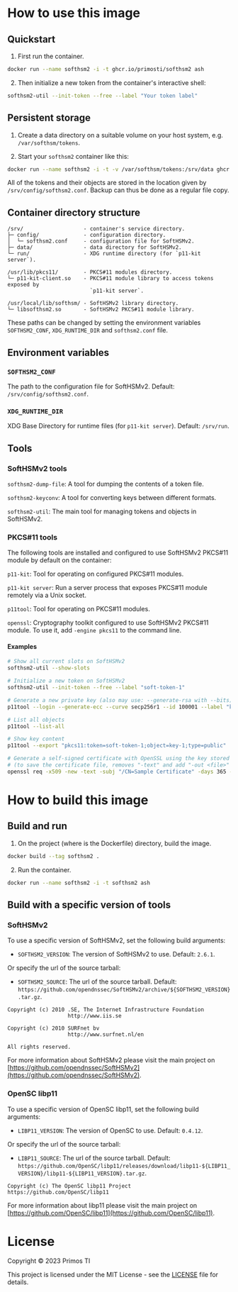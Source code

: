 # How to use this image

## Quickstart

1. First run the container.

```sh
docker run --name softhsm2 -i -t ghcr.io/primosti/softhsm2 ash
```

2. Then initialize a new token from the container's interactive shell:

```sh
softhsm2-util --init-token --free --label "Your token label"
```

## Persistent storage

1. Create a data directory on a suitable volume on your host system, e.g. `/var/softhsm/tokens`.

2. Start your `softhsm2` container like this:

```sh
docker run --name softhsm2 -i -t -v /var/softhsm/tokens:/srv/data ghcr.io/primosti/softhsm2 ash
```

All of the tokens and their objects are stored in the location given by `/srv/config/softhsm2.conf`.
Backup can thus be done as a regular file copy.

## Container directory structure

```text
/srv/                   - container's service directory.
├─ config/              - configuration directory.
│  └─ softhsm2.conf     - configuration file for SoftHSMv2.
├─ data/                - data directory for SoftHSMv2.
└─ run/                 - XDG runtime directory (for `p11-kit server`).

/usr/lib/pkcs11/        - PKCS#11 modules directory.
└─ p11-kit-client.so    - PKCS#11 module library to access tokens exposed by
                          `p11-kit server`.

/usr/local/lib/softhsm/ - SoftHSMv2 library directory.
└─ libsofthsm2.so       - SoftHSMv2 PKCS#11 module library.
```

These paths can be changed by setting the environment variables `SOFTHSM2_CONF`, `XDG_RUNTIME_DIR` and `softhsm2.conf`
file.

## Environment variables

### `SOFTHSM2_CONF`

The path to the configuration file for SoftHSMv2. Default: `/srv/config/softhsm2.conf`.

### `XDG_RUNTIME_DIR`

XDG Base Directory for runtime files (for `p11-kit server`). Default: `/srv/run`.

## Tools

### SoftHSMv2 tools

`softhsm2-dump-file`: A tool for dumping the contents of a token file.

`softhsm2-keyconv`: A tool for converting keys between different formats.

`softhsm2-util`: The main tool for managing tokens and objects in SoftHSMv2.

### PKCS#11 tools

The following tools are installed and configured to use SoftHSMv2 PKCS#11 module by default on the container:

`p11-kit`: Tool for operating on configured PKCS#11 modules.

`p11-kit server`: Run a server process that exposes PKCS#11 module remotely via a Unix socket.

`p11tool`: Tool for operating on PKCS#11 modules.

`openssl`: Cryptography toolkit configured to use SoftHSMv2 PKCS#11 module. To use it, add `-engine pkcs11` to the command line.

#### Examples

```sh
# Show all current slots on SoftHSMv2
softhsm2-util --show-slots

# Initialize a new token on SoftHSMv2
softhsm2-util --init-token --free --label "soft-token-1"

# Generate a new private key (also may use: --generate-rsa with --bits)
p11tool --login --generate-ecc --curve secp256r1 --id 100001 --label "key-1" "pkcs11:token=soft-token-1"

# List all objects
p11tool --list-all

# Show key content
p11tool --export "pkcs11:token=soft-token-1;object=key-1;type=public" | openssl ec -pubin -in /dev/stdin -text

# Generate a self-signed certificate with OpenSSL using the key stored in SoftHSMv2
# (to save the certificate file, removes "-text" and add "-out <file>" angument)
openssl req -x509 -new -text -subj "/CN=Sample Certificate" -days 365 -engine pkcs11 -keyform engine -key 100001
```

# How to build this image

## Build and run

1. On the project (where is the Dockerfile) directory, build the image.

```sh
docker build --tag softhsm2 .
```

2. Run the container.

```sh
docker run --name softhsm2 -i -t softhsm2 ash
```

## Build with a specific version of tools

### SoftHSMv2

To use a specific version of SoftHSMv2, set the following build arguments:

- `SOFTHSM2_VERSION`: The version of SoftHSMv2 to use. Default: `2.6.1`.

Or specify the url of the source tarball:

- `SOFTHSM2_SOURCE`: The url of the source tarball. Default: `https://github.com/opendnssec/SoftHSMv2/archive/${SOFTHSM2_VERSION}.tar.gz`.

```text
Copyright (c) 2010 .SE, The Internet Infrastructure Foundation
                   http://www.iis.se

Copyright (c) 2010 SURFnet bv
                   http://www.surfnet.nl/en

All rights reserved.
```

For more information about SoftHSMv2 please visit the main project on [https://github.com/opendnssec/SoftHSMv2](https://github.com/opendnssec/SoftHSMv2).

### OpenSC libp11

To use a specific version of OpenSC libp11, set the following build arguments:

- `LIBP11_VERSION`: The version of OpenSC to use. Default: `0.4.12`.

Or specify the url of the source tarball:

- `LIBP11_SOURCE`: The url of the source tarball. Default: `https://github.com/OpenSC/libp11/releases/download/libp11-${LIBP11_VERSION}/libp11-${LIBP11_VERSION}.tar.gz`.

```text
Copyright (c) The OpenSC libp11 Project https://github.com/OpenSC/libp11
```

For more information about libp11 please visit the main project on
[https://github.com/OpenSC/libp11](https://github.com/OpenSC/libp11).

# License

Copyright © 2023 Primos TI

This project is licensed under the MIT License - see the [LICENSE](LICENSE) file for details.
